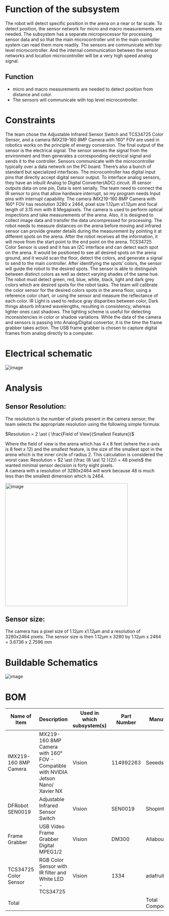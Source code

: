 # Function of the subsystem 

The robot will detect specific position in the arena on a near or far scale. To detect position, the sensor network for micro and macro measurements are needed. The subsystem has a separate microprocessor for processing sensor data and so that the main microcontroller unit in the main controller system can read them more readily. The sensors are communicate with top level microcontroller. And the internal communication between the sensor networks and location microcontroller will be a very high speed analog signal. 

## Function

-	micro and macro measurements are needed to detect position from distance and color.
-	The sensors will communicate with top level microcontroller.

# Constraints

The team chose the Adjustable Infrared Sensor Switch and TCS34725 Color Sensor, and a camera IMX219-160 8MP Camera with 160° FOV are used in robotics works on the principle of energy conversion. The final output of the sensor is the electrical signal. The sensor senses the signal from the environment and then generates a corresponding electrical signal and sends it to the controller. Sensors communicate with the microcontroller typically over a data network on the PC board. There’s also a bunch of standard but specialized interfaces. The microcontroller has digital input pins that directly accept digital sensor output. To interface analog sensors, they have an inbuilt Analog to Digital Converter(ADC) circuit. IR sensor outputs data on one pin, Data is sent serially. The team need to connect the IR sensor to pins that allow hardware interrupt, so my program needs Input pins with interrupt capability.
The camera IMX219-160 8MP Camera with 160° FOV has resolution 3280 x 2464, pixel size 1.12µm x1.12µm and focal length of 3.15 mm with 8 Megapixels. The camera is used to perform optical inspections and take measurements of the arena. Also, it is designed to collect image data and transfer the data uncompressed for processing. The robot needs to measure distances on the arena before moving and infrared sensor can provide greater details during the measurement by pointing it at different spots on the arena. After the robot receives all the information, it will move from the start point to the end point on the arena. TCS34725 Color Sensor is used and it has an I2C interface and can detect each spot on the arena. It would be positioned to see all desired spots on the arena ground, and it would scan the floor, detect the colors, and generate a signal to send to the main controller. After identifying the spots’ colors, the sensor will guide the robot to the desired spots. The sensor is able to distinguish between distinct colors as well as detect varying shades of the same hue. The robot must detect green, red, blue, white, black, light and dark grey colors which are desired spots for the robot tasks. The team will calibrate the color sensor for the desired colors spots in the arena floor, using a reference color chart, or using the sensor and measure the reflectance of each color. IR Light is used to reduce gray disparities between color, Dark things absorb infrared wavelengths, resulting in consistency, whereas lighter ones cast shadows. The lighting scheme is useful for detecting inconsistencies in color or shadow variations. While the data of the camera and sensors is passing into Analog/Digital convertor, it is the time the frame grabber takes action. The USB frame grabber is chosen to capture digital frames from analog directly to a computer. 

# Electrical schematic

![image](https://user-images.githubusercontent.com/112426690/205468942-25415667-2eaf-475b-8df1-1502408113aa.png)


# Analysis 

## Sensor Resolution: 
The resolution is the number of pixels present in the camera sensor; the team selects the appropriate resolution using the following simple formula: 

$Resolution = 2 \ast ( \frac{Field of View}{Smallest Feature})$

Where the field of view is the arena which has 4 x 8 feet (where the x-axis is 8 feet x 12) and the smallest feature, is the size of the smallest spot in the arena which is the inner circle of radius 2. 
This calculation is considered the worst case:
Resolution = $2 \ast (\frac {8 \ast 12 }{2})  = 48 pixels$
the wanted minimal sensor decision is forty eight pixels.  
A camera with a resolution of 3280x2464 will work because 48 is much less than the smallest dimension which is 2464.


<img width="389" alt="image" src="https://user-images.githubusercontent.com/112426690/203201133-8d6a9e50-2918-44fe-aebc-3fe7c1250a9f.png">

## Sensor size: 
The camera has a pixel size of 1.12µm x1.12µm and a resolution of 3280x2464 pixels. 
The sensor size is then 1.12µm x 3280 by 1.12µm x 2464 = 3.6736 x 2.7596 mm 


# Buildable Schematics 

![image](https://user-images.githubusercontent.com/112426690/205469036-c2495e03-7620-4bf3-a2aa-b7e5d7ffc44b.jpeg)


# BOM

| Name of Item          | Description                                                                        | Used in which subsystem(s) | Part Number | Manufacturer     | Quantity | Price      | Total  |
|-----------------------|------------------------------------------------------------------------------------|----------------------------|-------------|------------------|----------|------------|--------|
| IMX219-160 8MP Camera | MX219-160 8MP Camera with 160° FOV - Compatible with NVIDIA Jetson Nano/ Xavier NX | Vision                     | 114992263   | Seeedstudio      | 1        | 22.9       | 22.9   |
| DFRobot SEN0019       | Adjustable Infrared Sensor Switch                                                  | Vision                     | SEN0019     | Shopintertex     | 1        | 10.99      | 10.99  |
| Frame Grabber         | USB Video Frame Grabber Digital MPEG1/2                                            | Vision                     | DM300       | Allaboutadapters | 1        | 23         | 23     |
| TCS34725 Color Sensor | RGB Color Sensor with IR filter and White LED - TCS34725                           | Vision                     | 1334        | adafruit         | 1        | 7.95       | 7.95   |
| Total                 |                                                                                    |                            |             | Total Components | 5        | Total Cost | 364.84 |

